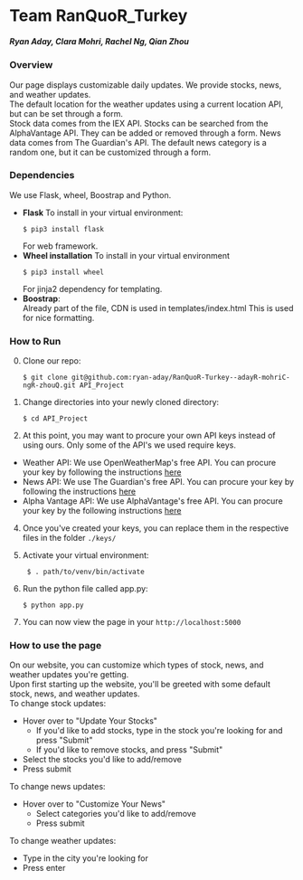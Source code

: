 # Team RanQuoR_Turkey
##### Ryan Aday, Clara Mohri, Rachel Ng, Qian Zhou

### Overview
Our page displays customizable daily updates. We provide stocks, news, and weather updates.  
The default location for the weather updates using a current location API, but can be set through a form.   
Stock data comes from the IEX API. Stocks can be searched from the AlphaVantage API. They can be added or removed through a form. 
News data comes from The Guardian's API. The default news category is a random one, but it can be customized through a form. 


### Dependencies
We use Flask, wheel, Boostrap and Python.
- **Flask**
  To install in your virtual environment: 
  ```
  $ pip3 install flask
  ```
  For web framework.
- **Wheel installation**
  To install in your virtual environment
  ```
  $ pip3 install wheel
  ```
  For jinja2 dependency for templating.
- **Boostrap**:  
  Already part of the file, CDN is used in templates/index.html
  This is used for nice formatting.
  
  
### How to Run

0. Clone our repo: 
  
    ```
    $ git clone git@github.com:ryan-aday/RanQuoR-Turkey--adayR-mohriC-ngR-zhouQ.git API_Project
    ```
1. Change directories into your newly cloned directory: 
  
    ```
    $ cd API_Project
    ```
3. At this point, you may want to procure your own API keys instead of using ours. Only some of the API's we used require keys.
  -   Weather API: 
      We use OpenWeatherMap's free API. You can procure your key by following the instructions [here](https://openweathermap.org/price)
  -  News API: 
      We use The Guardian's free API. You can procure your key by following the instructions [here](https://open-platform.theguardian.com/access/)
  - Alpha Vantage API:
      We use AlphaVantage's free API. You can procure your key by the following instructions [here](https://www.alphavantage.co/support/#api-key)

4. Once you've created your keys, you can replace them in the respective files in the folder `./keys/`
   
5. Activate your virtual environment:
   ```
    $ . path/to/venv/bin/activate
   ```
6. Run the python file called app.py:
    ```
    $ python app.py
    ``` 
7. You can now view the page in your ```http://localhost:5000```

### How to use the page
On our website, you can customize which types of stock, news, and weather updates you're getting.   
Upon first starting up the website, you'll be greeted with some default stock, news, and weather updates.  
To change stock updates:   
- Hover over to "Update Your Stocks"
  - If you'd like to add stocks, type in the stock you're looking for and press "Submit"
  - If you'd like to remove stocks, and press "Submit"
- Select the stocks you'd like to add/remove
- Press submit

To change news updates: 
- Hover over to "Customize Your News"
  - Select categories you'd like to add/remove
  - Press submit
  
To change weather updates:
- Type in the city you're looking for
- Press enter

